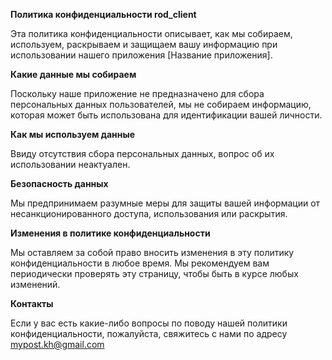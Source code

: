 **Политика конфиденциальности rod_client**

Эта политика конфиденциальности описывает, как мы собираем, используем, раскрываем и защищаем вашу информацию при использовании нашего приложения [Название приложения].

**Какие данные мы собираем**

Поскольку наше приложение не предназначено для сбора персональных данных пользователей, мы не собираем информацию, которая может быть использована для идентификации вашей личности.

**Как мы используем данные**

Ввиду отсутствия сбора персональных данных, вопрос об их использовании неактуален.

**Безопасность данных**

Мы предпринимаем разумные меры для защиты вашей информации от несанкционированного доступа, использования или раскрытия.

**Изменения в политике конфиденциальности**

Мы оставляем за собой право вносить изменения в эту политику конфиденциальности в любое время. Мы рекомендуем вам периодически проверять эту страницу, чтобы быть в курсе любых изменений.

**Контакты**

Если у вас есть какие-либо вопросы по поводу нашей политики конфиденциальности, пожалуйста, свяжитесь с нами по адресу mypost.kh@gmail.com

